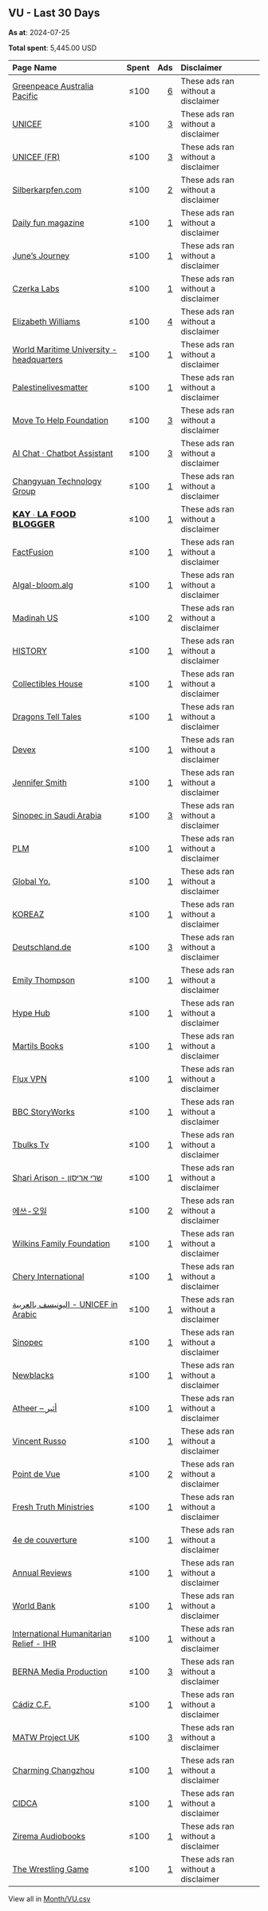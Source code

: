 ## VU - Last 30 Days
**As at**: 2024-07-25

**Total spent**: 5,445.00 USD

|Page Name|Spent|Ads|Disclaimer|
|:---|---:|---:|:---|
|[Greenpeace Australia Pacific](https://www.facebook.com/9480502970)|≤100|[6](https://www.facebook.com/ads/library/?active_status=all&ad_type=political_and_issue_ads&country=VU&view_all_page_id=9480502970&search_type=page&media_type=all)|These ads ran without a disclaimer|
|[UNICEF](https://www.facebook.com/68793499001)|≤100|[3](https://www.facebook.com/ads/library/?active_status=all&ad_type=political_and_issue_ads&country=VU&view_all_page_id=68793499001&search_type=page&media_type=all)|These ads ran without a disclaimer|
|[UNICEF (FR)](https://www.facebook.com/124252504303223)|≤100|[3](https://www.facebook.com/ads/library/?active_status=all&ad_type=political_and_issue_ads&country=VU&view_all_page_id=124252504303223&search_type=page&media_type=all)|These ads ran without a disclaimer|
|[Silberkarpfen.com](https://www.facebook.com/109519018895096)|≤100|[2](https://www.facebook.com/ads/library/?active_status=all&ad_type=political_and_issue_ads&country=VU&view_all_page_id=109519018895096&search_type=page&media_type=all)|These ads ran without a disclaimer|
|[Daily fun magazine](https://www.facebook.com/178355362032581)|≤100|[1](https://www.facebook.com/ads/library/?active_status=all&ad_type=political_and_issue_ads&country=VU&view_all_page_id=178355362032581&search_type=page&media_type=all)|These ads ran without a disclaimer|
|[June’s Journey](https://www.facebook.com/1751278701797841)|≤100|[1](https://www.facebook.com/ads/library/?active_status=all&ad_type=political_and_issue_ads&country=VU&view_all_page_id=1751278701797841&search_type=page&media_type=all)|These ads ran without a disclaimer|
|[Czerka Labs](https://www.facebook.com/290457440821141)|≤100|[1](https://www.facebook.com/ads/library/?active_status=all&ad_type=political_and_issue_ads&country=VU&view_all_page_id=290457440821141&search_type=page&media_type=all)|These ads ran without a disclaimer|
|[Elizabeth Williams](https://www.facebook.com/272782365921087)|≤100|[4](https://www.facebook.com/ads/library/?active_status=all&ad_type=political_and_issue_ads&country=VU&view_all_page_id=272782365921087&search_type=page&media_type=all)|These ads ran without a disclaimer|
|[World Maritime University - headquarters](https://www.facebook.com/342526129176907)|≤100|[1](https://www.facebook.com/ads/library/?active_status=all&ad_type=political_and_issue_ads&country=VU&view_all_page_id=342526129176907&search_type=page&media_type=all)|These ads ran without a disclaimer|
|[Palestinelivesmatter](https://www.facebook.com/211928638679961)|≤100|[1](https://www.facebook.com/ads/library/?active_status=all&ad_type=political_and_issue_ads&country=VU&view_all_page_id=211928638679961&search_type=page&media_type=all)|These ads ran without a disclaimer|
|[Move To Help Foundation](https://www.facebook.com/185561295623272)|≤100|[3](https://www.facebook.com/ads/library/?active_status=all&ad_type=political_and_issue_ads&country=VU&view_all_page_id=185561295623272&search_type=page&media_type=all)|These ads ran without a disclaimer|
|[AI Chat · Chatbot Assistant](https://www.facebook.com/2012617162329822)|≤100|[3](https://www.facebook.com/ads/library/?active_status=all&ad_type=political_and_issue_ads&country=VU&view_all_page_id=2012617162329822&search_type=page&media_type=all)|These ads ran without a disclaimer|
|[Changyuan Technology Group](https://www.facebook.com/290080554177658)|≤100|[1](https://www.facebook.com/ads/library/?active_status=all&ad_type=political_and_issue_ads&country=VU&view_all_page_id=290080554177658&search_type=page&media_type=all)|These ads ran without a disclaimer|
|[𝗞𝗔𝗬 ∙ 𝗟𝗔 𝗙𝗢𝗢𝗗 𝗕𝗟𝗢𝗚𝗚𝗘𝗥](https://www.facebook.com/102690945081743)|≤100|[1](https://www.facebook.com/ads/library/?active_status=all&ad_type=political_and_issue_ads&country=VU&view_all_page_id=102690945081743&search_type=page&media_type=all)|These ads ran without a disclaimer|
|[FactFusion](https://www.facebook.com/114025938452734)|≤100|[1](https://www.facebook.com/ads/library/?active_status=all&ad_type=political_and_issue_ads&country=VU&view_all_page_id=114025938452734&search_type=page&media_type=all)|These ads ran without a disclaimer|
|[Algal-bloom.alg](https://www.facebook.com/110509808692781)|≤100|[1](https://www.facebook.com/ads/library/?active_status=all&ad_type=political_and_issue_ads&country=VU&view_all_page_id=110509808692781&search_type=page&media_type=all)|These ads ran without a disclaimer|
|[Madinah US](https://www.facebook.com/108245017766966)|≤100|[2](https://www.facebook.com/ads/library/?active_status=all&ad_type=political_and_issue_ads&country=VU&view_all_page_id=108245017766966&search_type=page&media_type=all)|These ads ran without a disclaimer|
|[HISTORY](https://www.facebook.com/238044912896496)|≤100|[1](https://www.facebook.com/ads/library/?active_status=all&ad_type=political_and_issue_ads&country=VU&view_all_page_id=238044912896496&search_type=page&media_type=all)|These ads ran without a disclaimer|
|[Collectibles House](https://www.facebook.com/144465468752403)|≤100|[1](https://www.facebook.com/ads/library/?active_status=all&ad_type=political_and_issue_ads&country=VU&view_all_page_id=144465468752403&search_type=page&media_type=all)|These ads ran without a disclaimer|
|[Dragons Tell Tales](https://www.facebook.com/107117445556367)|≤100|[1](https://www.facebook.com/ads/library/?active_status=all&ad_type=political_and_issue_ads&country=VU&view_all_page_id=107117445556367&search_type=page&media_type=all)|These ads ran without a disclaimer|
|[Devex](https://www.facebook.com/193394557345243)|≤100|[1](https://www.facebook.com/ads/library/?active_status=all&ad_type=political_and_issue_ads&country=VU&view_all_page_id=193394557345243&search_type=page&media_type=all)|These ads ran without a disclaimer|
|[Jennifer Smith](https://www.facebook.com/255177487682058)|≤100|[1](https://www.facebook.com/ads/library/?active_status=all&ad_type=political_and_issue_ads&country=VU&view_all_page_id=255177487682058&search_type=page&media_type=all)|These ads ran without a disclaimer|
|[Sinopec in Saudi Arabia](https://www.facebook.com/366941060700822)|≤100|[3](https://www.facebook.com/ads/library/?active_status=all&ad_type=political_and_issue_ads&country=VU&view_all_page_id=366941060700822&search_type=page&media_type=all)|These ads ran without a disclaimer|
|[PLM](https://www.facebook.com/394213003764633)|≤100|[1](https://www.facebook.com/ads/library/?active_status=all&ad_type=political_and_issue_ads&country=VU&view_all_page_id=394213003764633&search_type=page&media_type=all)|These ads ran without a disclaimer|
|[Global Yo.](https://www.facebook.com/101512779421553)|≤100|[1](https://www.facebook.com/ads/library/?active_status=all&ad_type=political_and_issue_ads&country=VU&view_all_page_id=101512779421553&search_type=page&media_type=all)|These ads ran without a disclaimer|
|[KOREAZ](https://www.facebook.com/223745337716768)|≤100|[1](https://www.facebook.com/ads/library/?active_status=all&ad_type=political_and_issue_ads&country=VU&view_all_page_id=223745337716768&search_type=page&media_type=all)|These ads ran without a disclaimer|
|[Deutschland.de](https://www.facebook.com/31292782350)|≤100|[3](https://www.facebook.com/ads/library/?active_status=all&ad_type=political_and_issue_ads&country=VU&view_all_page_id=31292782350&search_type=page&media_type=all)|These ads ran without a disclaimer|
|[Emily Thompson](https://www.facebook.com/251832491354065)|≤100|[1](https://www.facebook.com/ads/library/?active_status=all&ad_type=political_and_issue_ads&country=VU&view_all_page_id=251832491354065&search_type=page&media_type=all)|These ads ran without a disclaimer|
|[Hype Hub](https://www.facebook.com/104387498728560)|≤100|[1](https://www.facebook.com/ads/library/?active_status=all&ad_type=political_and_issue_ads&country=VU&view_all_page_id=104387498728560&search_type=page&media_type=all)|These ads ran without a disclaimer|
|[Martils Books](https://www.facebook.com/111710758340198)|≤100|[1](https://www.facebook.com/ads/library/?active_status=all&ad_type=political_and_issue_ads&country=VU&view_all_page_id=111710758340198&search_type=page&media_type=all)|These ads ran without a disclaimer|
|[Flux VPN](https://www.facebook.com/339932985874704)|≤100|[1](https://www.facebook.com/ads/library/?active_status=all&ad_type=political_and_issue_ads&country=VU&view_all_page_id=339932985874704&search_type=page&media_type=all)|These ads ran without a disclaimer|
|[BBC StoryWorks](https://www.facebook.com/1834313933459789)|≤100|[1](https://www.facebook.com/ads/library/?active_status=all&ad_type=political_and_issue_ads&country=VU&view_all_page_id=1834313933459789&search_type=page&media_type=all)|These ads ran without a disclaimer|
|[Tbulks Tv](https://www.facebook.com/158981418104763)|≤100|[1](https://www.facebook.com/ads/library/?active_status=all&ad_type=political_and_issue_ads&country=VU&view_all_page_id=158981418104763&search_type=page&media_type=all)|These ads ran without a disclaimer|
|[Shari Arison - שרי אריסון](https://www.facebook.com/113354736763208)|≤100|[1](https://www.facebook.com/ads/library/?active_status=all&ad_type=political_and_issue_ads&country=VU&view_all_page_id=113354736763208&search_type=page&media_type=all)|These ads ran without a disclaimer|
|[에쓰-오일](https://www.facebook.com/1183197131713150)|≤100|[2](https://www.facebook.com/ads/library/?active_status=all&ad_type=political_and_issue_ads&country=VU&view_all_page_id=1183197131713150&search_type=page&media_type=all)|These ads ran without a disclaimer|
|[Wilkins Family Foundation](https://www.facebook.com/2209320069381149)|≤100|[1](https://www.facebook.com/ads/library/?active_status=all&ad_type=political_and_issue_ads&country=VU&view_all_page_id=2209320069381149&search_type=page&media_type=all)|These ads ran without a disclaimer|
|[Chery International](https://www.facebook.com/1493551577321676)|≤100|[1](https://www.facebook.com/ads/library/?active_status=all&ad_type=political_and_issue_ads&country=VU&view_all_page_id=1493551577321676&search_type=page&media_type=all)|These ads ran without a disclaimer|
|[اليونيسف بالعربية - UNICEF in Arabic](https://www.facebook.com/166178460072395)|≤100|[1](https://www.facebook.com/ads/library/?active_status=all&ad_type=political_and_issue_ads&country=VU&view_all_page_id=166178460072395&search_type=page&media_type=all)|These ads ran without a disclaimer|
|[Sinopec](https://www.facebook.com/1061420730573798)|≤100|[1](https://www.facebook.com/ads/library/?active_status=all&ad_type=political_and_issue_ads&country=VU&view_all_page_id=1061420730573798&search_type=page&media_type=all)|These ads ran without a disclaimer|
|[Newblacks](https://www.facebook.com/251360678068375)|≤100|[1](https://www.facebook.com/ads/library/?active_status=all&ad_type=political_and_issue_ads&country=VU&view_all_page_id=251360678068375&search_type=page&media_type=all)|These ads ran without a disclaimer|
|[Atheer – أثير](https://www.facebook.com/855254981507596)|≤100|[1](https://www.facebook.com/ads/library/?active_status=all&ad_type=political_and_issue_ads&country=VU&view_all_page_id=855254981507596&search_type=page&media_type=all)|These ads ran without a disclaimer|
|[Vincent Russo](https://www.facebook.com/108619972038603)|≤100|[1](https://www.facebook.com/ads/library/?active_status=all&ad_type=political_and_issue_ads&country=VU&view_all_page_id=108619972038603&search_type=page&media_type=all)|These ads ran without a disclaimer|
|[Point de Vue](https://www.facebook.com/1939895749579622)|≤100|[2](https://www.facebook.com/ads/library/?active_status=all&ad_type=political_and_issue_ads&country=VU&view_all_page_id=1939895749579622&search_type=page&media_type=all)|These ads ran without a disclaimer|
|[Fresh Truth Ministries](https://www.facebook.com/101888478355836)|≤100|[1](https://www.facebook.com/ads/library/?active_status=all&ad_type=political_and_issue_ads&country=VU&view_all_page_id=101888478355836&search_type=page&media_type=all)|These ads ran without a disclaimer|
|[4e de couverture](https://www.facebook.com/355486727639985)|≤100|[1](https://www.facebook.com/ads/library/?active_status=all&ad_type=political_and_issue_ads&country=VU&view_all_page_id=355486727639985&search_type=page&media_type=all)|These ads ran without a disclaimer|
|[Annual Reviews](https://www.facebook.com/19595510126)|≤100|[1](https://www.facebook.com/ads/library/?active_status=all&ad_type=political_and_issue_ads&country=VU&view_all_page_id=19595510126&search_type=page&media_type=all)|These ads ran without a disclaimer|
|[World Bank](https://www.facebook.com/153371894688575)|≤100|[1](https://www.facebook.com/ads/library/?active_status=all&ad_type=political_and_issue_ads&country=VU&view_all_page_id=153371894688575&search_type=page&media_type=all)|These ads ran without a disclaimer|
|[International Humanitarian Relief - IHR](https://www.facebook.com/148083078714007)|≤100|[1](https://www.facebook.com/ads/library/?active_status=all&ad_type=political_and_issue_ads&country=VU&view_all_page_id=148083078714007&search_type=page&media_type=all)|These ads ran without a disclaimer|
|[BERNA Media Production](https://www.facebook.com/100451442088817)|≤100|[3](https://www.facebook.com/ads/library/?active_status=all&ad_type=political_and_issue_ads&country=VU&view_all_page_id=100451442088817&search_type=page&media_type=all)|These ads ran without a disclaimer|
|[Cádiz C.F.](https://www.facebook.com/327476234897)|≤100|[1](https://www.facebook.com/ads/library/?active_status=all&ad_type=political_and_issue_ads&country=VU&view_all_page_id=327476234897&search_type=page&media_type=all)|These ads ran without a disclaimer|
|[MATW Project UK](https://www.facebook.com/108645754989425)|≤100|[3](https://www.facebook.com/ads/library/?active_status=all&ad_type=political_and_issue_ads&country=VU&view_all_page_id=108645754989425&search_type=page&media_type=all)|These ads ran without a disclaimer|
|[Charming Changzhou](https://www.facebook.com/101054365776547)|≤100|[1](https://www.facebook.com/ads/library/?active_status=all&ad_type=political_and_issue_ads&country=VU&view_all_page_id=101054365776547&search_type=page&media_type=all)|These ads ran without a disclaimer|
|[CIDCA](https://www.facebook.com/104870610890875)|≤100|[1](https://www.facebook.com/ads/library/?active_status=all&ad_type=political_and_issue_ads&country=VU&view_all_page_id=104870610890875&search_type=page&media_type=all)|These ads ran without a disclaimer|
|[Zirema Audiobooks](https://www.facebook.com/269481132925254)|≤100|[1](https://www.facebook.com/ads/library/?active_status=all&ad_type=political_and_issue_ads&country=VU&view_all_page_id=269481132925254&search_type=page&media_type=all)|These ads ran without a disclaimer|
|[The Wrestling Game](https://www.facebook.com/138278482866502)|≤100|[1](https://www.facebook.com/ads/library/?active_status=all&ad_type=political_and_issue_ads&country=VU&view_all_page_id=138278482866502&search_type=page&media_type=all)|These ads ran without a disclaimer|

View all in [Month/VU.csv](../../MetaData/Month/VU.csv)
